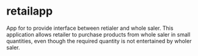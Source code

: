 # retailapp
App for to provide interface between retialer and whole saler. This application allows retailer to purchase products from whole saler in small quantities, even though the required quantity is not entertained by wholer saler. 

